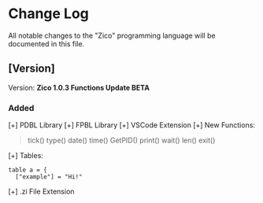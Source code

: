 # Change Log

All notable changes to the "Zico" programming language will be documented in this file.

## [Version]

Version: **Zico 1.0.3 Functions Update BETA**

### Added

[+] PDBL Library
[+] FPBL Library
[+] VSCode Extension
[+] New Functions:
> tick()
> type()
> date()
> time()
> GetPID()
> print()
> wait()
> len()
> exit()

[+] Tables:
```zi
table a = {
  ["example"] = "Hi!"
```
[+] .zi File Extension
